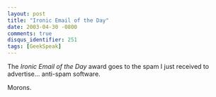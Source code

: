 ```yaml
---
layout: post
title: "Ironic Email of the Day"
date: 2003-04-30 -0800
comments: true
disqus_identifier: 251
tags: [GeekSpeak]
---
```

The *Ironic Email of the Day* award goes to the spam I just received to
advertise... anti-spam software.
 
 Morons.
